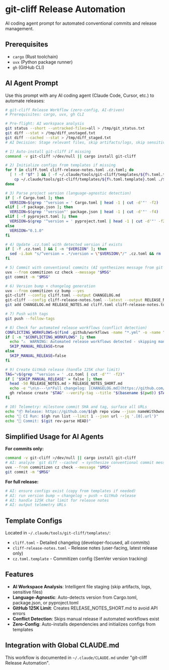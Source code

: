 # git-cliff Release Automation

AI coding agent prompt for automated conventional commits and release management.

## Prerequisites

- `cargo` (Rust toolchain)
- `uvx` (Python package runner)
- `gh` (GitHub CLI)

## AI Agent Prompt

Use this prompt with any AI coding agent (Claude Code, Cursor, etc.) to automate releases:

```bash
# git-cliff Release Workflow (zero-config, AI-driven)
# Prerequisites: cargo, uvx, gh CLI

# Pre-flight: AI workspace analysis
git status --short --untracked-files=all > /tmp/git_status.txt
git diff --stat > /tmp/diff_unstaged.txt
git diff --cached --stat > /tmp/diff_staged.txt
# AI Decision: Stage relevant files, skip artifacts/logs, skip sensitive files

# 1) Auto-install git-cliff if missing
command -v git-cliff >/dev/null || cargo install git-cliff

# 2) Initialize configs from templates if missing
for f in cliff.toml cliff-release-notes.toml .cz.toml; do
  [ ! -f "$f" ] && [ -f ~/.claude/tools/git-cliff/templates/${f%.toml.template}.toml ] && \
    cp ~/.claude/tools/git-cliff/templates/${f%.toml.template}.toml ./$f
done

# 3) Parse project version (language-agnostic detection)
if [ -f Cargo.toml ]; then
  VERSION=$(grep '^version = ' Cargo.toml | head -1 | cut -d'"' -f2)
elif [ -f package.json ]; then
  VERSION=$(grep '"version"' package.json | head -1 | cut -d'"' -f4)
elif [ -f pyproject.toml ]; then
  VERSION=$(grep '^version = ' pyproject.toml | head -1 | cut -d'"' -f2)
else
  VERSION="0.1.0"
fi

# 4) Update .cz.toml with detected version if exists
if [ -f .cz.toml ] && [ -n "$VERSION" ]; then
  sed -i.bak "s/^version = .*/version = \"$VERSION\"/" .cz.toml && rm .cz.toml.bak
fi

# 5) Commit with conventional commits (AI synthesizes message from git diff --cached)
uvx --from commitizen cz check --message "$MSG"
git commit -m "$MSG"

# 6) Version bump + changelog generation
uvx --from commitizen cz bump --yes
git-cliff --config cliff.toml --output CHANGELOG.md
git-cliff --config cliff-release-notes.toml --latest --output RELEASE_NOTES.md
git add CHANGELOG.md RELEASE_NOTES.md cliff.toml cliff-release-notes.toml .cz.toml && git commit --amend --no-edit

# 7) Push with tags
git push --follow-tags

# 8) Check for automated release workflows (conflict detection)
CONFLICTING_WORKFLOWS=$(find .github/workflows -name "*.yml" -o -name "*.yaml" 2>/dev/null | xargs grep -l "actions/create-release\|ncipollo/release-action\|softprops/action-gh-release" 2>/dev/null || echo "")
if [ -n "$CONFLICTING_WORKFLOWS" ]; then
  echo "⚠️  WARNING: Automated release workflows detected - skipping manual release"
  SKIP_MANUAL_RELEASE=true
else
  SKIP_MANUAL_RELEASE=false
fi

# 9) Create GitHub release (handle 125K char limit)
TAG="v$(grep '^version = ' .cz.toml | cut -d'"' -f2)"
if [ "$SKIP_MANUAL_RELEASE" = false ]; then
  head -50 RELEASE_NOTES.md > RELEASE_NOTES_SHORT.md
  echo -e "\n\n---\n*Full changelog: [CHANGELOG.md](https://github.com/$(gh repo view --json nameWithOwner -q .nameWithOwner)/blob/$TAG/CHANGELOG.md)*" >> RELEASE_NOTES_SHORT.md
  gh release create "$TAG" --verify-tag --title "$(basename $(pwd)) $TAG" -F RELEASE_NOTES_SHORT.md
fi

# 10) Telemetry: milestone commit SHA and tag, surface all URLs
echo "📦 Release: https://github.com/$(gh repo view --json nameWithOwner -q .nameWithOwner)/releases/tag/$TAG"
echo "🔗 CI Run: $(gh run list --limit 1 --json url --jq '.[0].url')"
echo "📝 Commit: $(git rev-parse HEAD)"
```

## Simplified Usage for AI Agents

**For commits only:**

```bash
command -v git-cliff >/dev/null || cargo install git-cliff
# AI: analyze `git diff --cached` → synthesize conventional commit message
uvx --from commitizen cz check --message "$MSG"
git commit -m "$MSG"
```

**For full release:**

```bash
# AI: ensure configs exist (copy from templates if needed)
# AI: run version bump → changelog → push → GitHub release
# AI: handle 125K char limit for release notes
# AI: output telemetry URLs
```

## Template Configs

Located in `~/.claude/tools/git-cliff/templates/`:

- `cliff.toml` - Detailed changelog (developer-focused, all commits)
- `cliff-release-notes.toml` - Release notes (user-facing, latest release only)
- `cz.toml.template` - Commitizen config (SemVer version tracking)

## Features

- **AI Workspace Analysis**: Intelligent file staging (skip artifacts, logs, sensitive files)
- **Language-Agnostic**: Auto-detects version from Cargo.toml, package.json, or pyproject.toml
- **GitHub 125K Limit**: Creates RELEASE_NOTES_SHORT.md to avoid API errors
- **Conflict Detection**: Skips manual release if automated workflows exist
- **Zero-Config**: Auto-installs dependencies and initializes configs from templates

## Integration with Global CLAUDE.md

This workflow is documented in `~/.claude/CLAUDE.md` under "git-cliff Release Automation".
